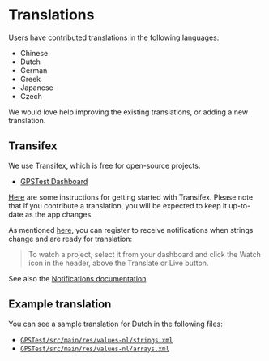 # Translations

Users have contributed translations in the following languages:
* Chinese
* Dutch
* German
* Greek
* Japanese
* Czech

We would love help improving the existing translations, or adding a new translation.

## Transifex

We use Transifex, which is free for open-source projects:
* [GPSTest Dashboard](https://www.transifex.com/sean-barbeau/gpstest-android/dashboard/)

[Here](https://docs.transifex.com/getting-started-1/translators) are some instructions for getting started with Transifex.  Please note that if you contribute a translation, you will be expected to keep it up-to-date as the app changes.

As mentioned [here](https://docs.transifex.com/faq/all#what-kind-of-notifications-can-i-get-for-the-projects-i-translate), you can register to receive notifications when strings change and are ready for translation:

>To watch a project, select it from your dashboard and click the Watch icon in the header, above the Translate or Live button.

See also the [Notifications documentation](https://docs.transifex.com/tracking/notifications).

## Example translation

You can see a sample translation for Dutch in the following files:

* [`GPSTest/src/main/res/values-nl/strings.xml`](/GPSTest/src/main/res/values-nl/strings.xml)
* [`GPSTest/src/main/res/values-nl/arrays.xml`](/GPSTest/src/main/res/values-nl/arrays.xml)